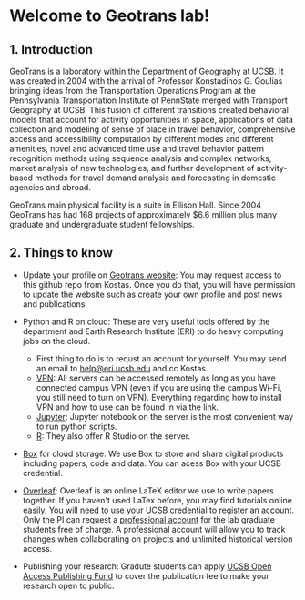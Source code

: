 # Welcome to Geotrans lab!

## 1. Introduction
GeoTrans is a laboratory within the Department of Geography at UCSB. It was created in 2004 with the arrival of Professor Konstadinos G. Goulias bringing ideas from the Transportation Operations Program at the Pennsylvania Transportation Institute of PennState merged with Transport Geography at UCSB. This fusion of different transitions created behavioral models that account for activity opportunities in space, applications of data collection and modeling of sense of place in travel behavior, comprehensive access and accessibility computation by different modes and different amenities, novel and advanced time use and travel behavior pattern recognition methods using sequence analysis and complex networks, market analysis of new technologies, and further development of activity-based methods for travel demand analysis and forecasting in domestic agencies and abroad. 

GeoTrans main physical facility is a suite in Ellison Hall. Since 2004 GeoTrans has had 168 projects of approximately $6.6 million plus many graduate and undergraduate student fellowships.


## 2. Things to know
- Update your profile on [Geotrans website](https://geotrans.geog.ucsb.edu/people.html): You may request access to this github repo from Kostas. Once you do that, you will have permission to update the website such as create your own profile and post news and publications.


- Python and R on cloud: 
These are very useful tools offered by the department and Earth Research Institute (ERI) to do heavy computing jobs on the cloud.  
    - First thing to do is to requst an account for yourself. You may send an email to help@eri.ucsb.edu and cc Kostas. 
    - [VPN](https://www.it.ucsb.edu/vpn): All servers can be accessed remotely as long as you have connected campus VPN (even if you are using the campus Wi-Fi, you still need to turn on VPN). Everything regarding how to install VPN and how to use can be found in via the link.
    - [Jupyter](https://wiki-sysadm.eri.ucsb.edu/Jupyter): Jupyter notebook on the server is the most convenient way to run python scripts.
    - [R](https://wiki-sysadm.eri.ucsb.edu/R): They also offer R Studio on the server. 

- [Box](https://ucsb.app.box.com/) for cloud storage: We use Box to store and share digital products including papers, code and data. You can acess Box with your UCSB credential. 

- [Overleaf](https://www.overleaf.com/): Overleaf is an online LaTeX editor we use to write papers together. If you haven't used LaTex before, you may find tutorials online easily. You will need to use your UCSB credential to register an account. Only the PI can request a <a href="https://docs.google.com/forms/u/1/d/e/1FAIpQLSfuuV4gZ-Bb1QPA02of398l1_1Wy6ZRhNBW90JnQ10TBQbmBA/viewform" target="_blank">professional account</a> for the lab graduate students free of charge. A professional account will allow you to track changes when collaborating on projects and unlimited historical version access.  


- Publishing your research: Gradute students can apply [UCSB Open Access Publishing Fund](https://www.library.ucsb.edu/ucsb-open-access-publishing-fund) to cover the publication fee to make your research open to public.

